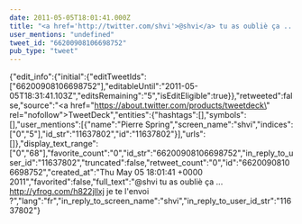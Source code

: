 ```yaml
---
date: 2011-05-05T18:01:41.000Z
title: "<a href='http://twitter.com/shvi'>@shvi</a> tu as oubliè ça ... http://yfrog.com/h822jllxj je te l'envoi ?″"
user_mentions: "undefined"
tweet_id: "66200908106698752"
pub_type: "tweet"
---
```

{"edit_info":{"initial":{"editTweetIds":["66200908106698752"],"editableUntil":"2011-05-05T18:31:41.103Z","editsRemaining":"5","isEditEligible":true}},"retweeted":false,"source":"<a href=\"https://about.twitter.com/products/tweetdeck\" rel=\"nofollow\">TweetDeck</a>","entities":{"hashtags":[],"symbols":[],"user_mentions":[{"name":"Pierre Spring","screen_name":"shvi","indices":["0","5"],"id_str":"11637802","id":"11637802"}],"urls":[]},"display_text_range":["0","68"],"favorite_count":"0","id_str":"66200908106698752","in_reply_to_user_id":"11637802","truncated":false,"retweet_count":"0","id":"66200908106698752","created_at":"Thu May 05 18:01:41 +0000 2011","favorited":false,"full_text":"@shvi tu as oubliè ça ... http://yfrog.com/h822jllxj je te l'envoi ?","lang":"fr","in_reply_to_screen_name":"shvi","in_reply_to_user_id_str":"11637802"}

